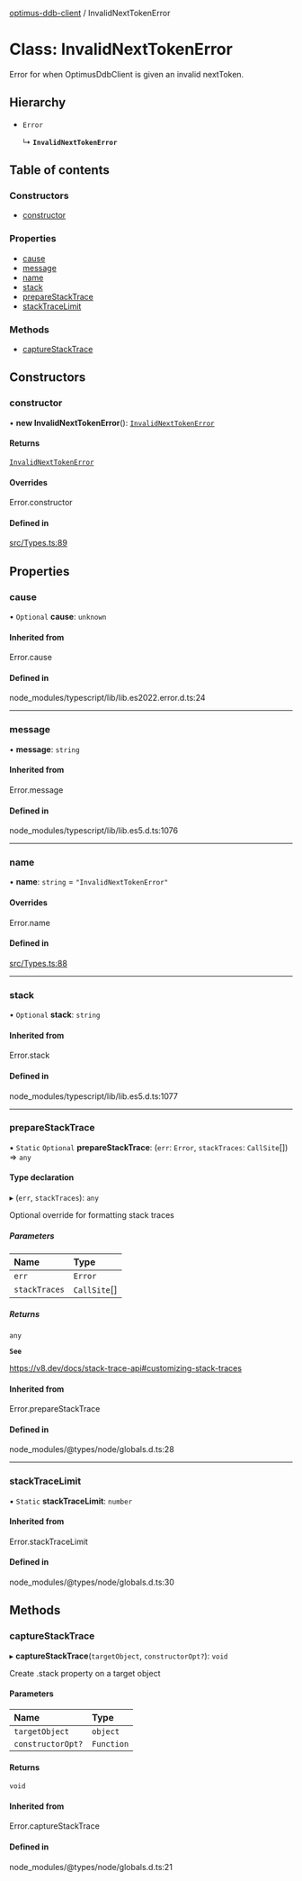 [optimus-ddb-client](../index.md) / InvalidNextTokenError

# Class: InvalidNextTokenError

Error for when OptimusDdbClient is given an invalid nextToken.

## Hierarchy

- `Error`

  ↳ **`InvalidNextTokenError`**

## Table of contents

### Constructors

- [constructor](InvalidNextTokenError.md#constructor)

### Properties

- [cause](InvalidNextTokenError.md#cause)
- [message](InvalidNextTokenError.md#message)
- [name](InvalidNextTokenError.md#name)
- [stack](InvalidNextTokenError.md#stack)
- [prepareStackTrace](InvalidNextTokenError.md#preparestacktrace)
- [stackTraceLimit](InvalidNextTokenError.md#stacktracelimit)

### Methods

- [captureStackTrace](InvalidNextTokenError.md#capturestacktrace)

## Constructors

### constructor

• **new InvalidNextTokenError**(): [`InvalidNextTokenError`](InvalidNextTokenError.md)

#### Returns

[`InvalidNextTokenError`](InvalidNextTokenError.md)

#### Overrides

Error.constructor

#### Defined in

[src/Types.ts:89](https://github.com/paulbarmstrong/optimus-ddb-client/blob/ad7ebcc/src/Types.ts#L89)

## Properties

### cause

• `Optional` **cause**: `unknown`

#### Inherited from

Error.cause

#### Defined in

node_modules/typescript/lib/lib.es2022.error.d.ts:24

___

### message

• **message**: `string`

#### Inherited from

Error.message

#### Defined in

node_modules/typescript/lib/lib.es5.d.ts:1076

___

### name

• **name**: `string` = `"InvalidNextTokenError"`

#### Overrides

Error.name

#### Defined in

[src/Types.ts:88](https://github.com/paulbarmstrong/optimus-ddb-client/blob/ad7ebcc/src/Types.ts#L88)

___

### stack

• `Optional` **stack**: `string`

#### Inherited from

Error.stack

#### Defined in

node_modules/typescript/lib/lib.es5.d.ts:1077

___

### prepareStackTrace

▪ `Static` `Optional` **prepareStackTrace**: (`err`: `Error`, `stackTraces`: `CallSite`[]) => `any`

#### Type declaration

▸ (`err`, `stackTraces`): `any`

Optional override for formatting stack traces

##### Parameters

| Name | Type |
| :------ | :------ |
| `err` | `Error` |
| `stackTraces` | `CallSite`[] |

##### Returns

`any`

**`See`**

https://v8.dev/docs/stack-trace-api#customizing-stack-traces

#### Inherited from

Error.prepareStackTrace

#### Defined in

node_modules/@types/node/globals.d.ts:28

___

### stackTraceLimit

▪ `Static` **stackTraceLimit**: `number`

#### Inherited from

Error.stackTraceLimit

#### Defined in

node_modules/@types/node/globals.d.ts:30

## Methods

### captureStackTrace

▸ **captureStackTrace**(`targetObject`, `constructorOpt?`): `void`

Create .stack property on a target object

#### Parameters

| Name | Type |
| :------ | :------ |
| `targetObject` | `object` |
| `constructorOpt?` | `Function` |

#### Returns

`void`

#### Inherited from

Error.captureStackTrace

#### Defined in

node_modules/@types/node/globals.d.ts:21
